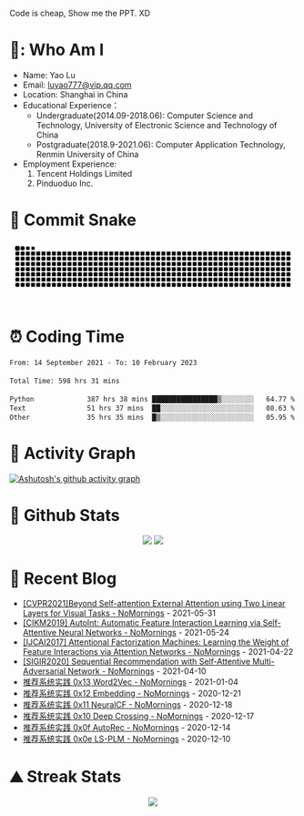 Code is cheap, Show me the PPT. XD

# 🍎: Who Am I
- Name: Yao Lu
- Email: luyao777@vip.qq.com
- Location: Shanghai in China
- Educational Experience：
  - Undergraduate(2014.09-2018.06): Computer Science and Technology, University of Electronic Science and Technology of China
  - Postgraduate(2018.9-2021.06): Computer Application Technology, Renmin University of China
- Employment Experience:
  1. Tencent Holdings Limited
  2. Pinduoduo Inc.


# 🐍 Commit Snake
<picture>
  <source media="(prefers-color-scheme: dark)" srcset="https://raw.githubusercontent.com/luyao777/luyao777/output/github-contribution-grid-snake-dark.svg">
  <source media="(prefers-color-scheme: light)" srcset="https://raw.githubusercontent.com/luyao777/luyao777/output/github-contribution-grid-snake.svg">
  <img alt="github contribution grid snake animation" src="https://raw.githubusercontent.com/luyao777/luyao777/output/github-contribution-grid-snake.svg">
</picture>

# ⏰ Coding Time
<!--START_SECTION:waka-->

```text
From: 14 September 2021 - To: 10 February 2023

Total Time: 598 hrs 31 mins

Python             387 hrs 38 mins ████████████████▒░░░░░░░░   64.77 %
Text               51 hrs 37 mins  ██░░░░░░░░░░░░░░░░░░░░░░░   08.63 %
Other              35 hrs 35 mins  █▒░░░░░░░░░░░░░░░░░░░░░░░   05.95 %
```

<!--END_SECTION:waka-->

# 🏹  Activity Graph
[![Ashutosh's github activity graph](https://github-readme-activity-graph.cyclic.app/graph?username=luyao777&theme=vue&bg_color=ffffff)](https://github.com/luyao777/github-readme-activity-graph)

# 🧮 Github Stats
<div align="center">
<span>  </span>
<img height="170px" src="https://github-readme-stats.vercel.app/api?username=luyao777" /><span>  </span><img height="170px" src="https://github-readme-stats.vercel.app/api/top-langs/?username=luyao777&layout=compact&langs_count=8" />
<span>  </span>
</div>

# 📑 Recent Blog
<!-- START_SECTION:blog -->
* <a href='https://www.cnblogs.com/nomornings/p/14832025.html' target='_blank'>[CVPR2021]Beyond Self-attention External Attention using Two Linear Layers for Visual Tasks - NoMornings</a> - 2021-05-31
* <a href='https://www.cnblogs.com/nomornings/p/14805201.html' target='_blank'>[CIKM2019] AutoInt: Automatic Feature Interaction Learning via Self-Attentive Neural Networks - NoMornings</a> - 2021-05-24
* <a href='https://www.cnblogs.com/nomornings/p/14690253.html' target='_blank'>[IJCAI2017] Attentional Factorization Machines: Learning the Weight of Feature Interactions via Attention Networks - NoMornings</a> - 2021-04-22
* <a href='https://www.cnblogs.com/nomornings/p/14641405.html' target='_blank'>[SIGIR2020] Sequential Recommendation with Self-Attentive Multi-Adversarial Network - NoMornings</a> - 2021-04-10
* <a href='https://www.cnblogs.com/nomornings/p/14228410.html' target='_blank'>推荐系统实践 0x13 Word2Vec - NoMornings</a> - 2021-01-04
* <a href='https://www.cnblogs.com/nomornings/p/14170238.html' target='_blank'>推荐系统实践 0x12 Embedding - NoMornings</a> - 2020-12-21
* <a href='https://www.cnblogs.com/nomornings/p/14155983.html' target='_blank'>推荐系统实践 0x11 NeuralCF - NoMornings</a> - 2020-12-18
* <a href='https://www.cnblogs.com/nomornings/p/14149944.html' target='_blank'>推荐系统实践 0x10 Deep Crossing - NoMornings</a> - 2020-12-17
* <a href='https://www.cnblogs.com/nomornings/p/14135345.html' target='_blank'>推荐系统实践 0x0f AutoRec - NoMornings</a> - 2020-12-14
* <a href='https://www.cnblogs.com/nomornings/p/14116894.html' target='_blank'>推荐系统实践 0x0e LS-PLM - NoMornings</a> - 2020-12-10
<!-- END_SECTION:blog -->

# ⛰️ Streak Stats
<div align="center">
    <img  src="https://github-readme-streak-stats.herokuapp.com/?user=luyao777" />
</div>

